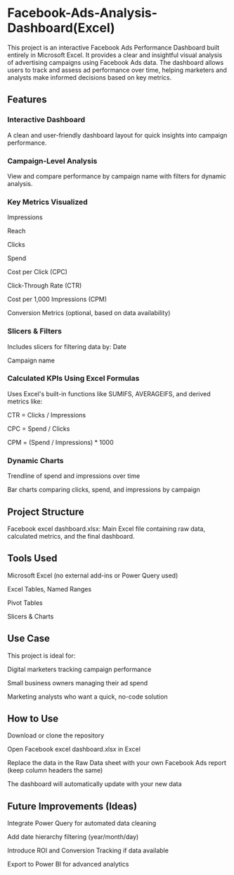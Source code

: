 # Facebook-Ads-Analysis-Dashboard(Excel)
This project is an interactive Facebook Ads Performance Dashboard built entirely in Microsoft Excel. It provides a clear and insightful visual analysis of advertising campaigns using Facebook Ads data. The dashboard allows users to track and assess ad performance over time, helping marketers and analysts make informed decisions based on key metrics.

## Features
### Interactive Dashboard
A clean and user-friendly dashboard layout for quick insights into campaign performance.

### Campaign-Level Analysis
View and compare performance by campaign name with filters for dynamic analysis.

### Key Metrics Visualized
Impressions

Reach

Clicks

Spend

Cost per Click (CPC)

Click-Through Rate (CTR)

Cost per 1,000 Impressions (CPM)

Conversion Metrics (optional, based on data availability)

### Slicers & Filters
Includes slicers for filtering data by:
Date

Campaign name

### Calculated KPIs Using Excel Formulas
Uses Excel's built-in functions like SUMIFS, AVERAGEIFS, and derived metrics like:

CTR = Clicks / Impressions

CPC = Spend / Clicks

CPM = (Spend / Impressions) * 1000

### Dynamic Charts

Trendline of spend and impressions over time

Bar charts comparing clicks, spend, and impressions by campaign

## Project Structure
Facebook excel dashboard.xlsx: Main Excel file containing raw data, calculated metrics, and the final dashboard.

## Tools Used
Microsoft Excel (no external add-ins or Power Query used)

Excel Tables, Named Ranges

Pivot Tables

Slicers & Charts

## Use Case
This project is ideal for:

Digital marketers tracking campaign performance

Small business owners managing their ad spend

Marketing analysts who want a quick, no-code solution


## How to Use
Download or clone the repository

Open Facebook excel dashboard.xlsx in Excel

Replace the data in the Raw Data sheet with your own Facebook Ads report (keep column headers the same)

The dashboard will automatically update with your new data

## Future Improvements (Ideas)
Integrate Power Query for automated data cleaning

Add date hierarchy filtering (year/month/day)

Introduce ROI and Conversion Tracking if data available

Export to Power BI for advanced analytics


